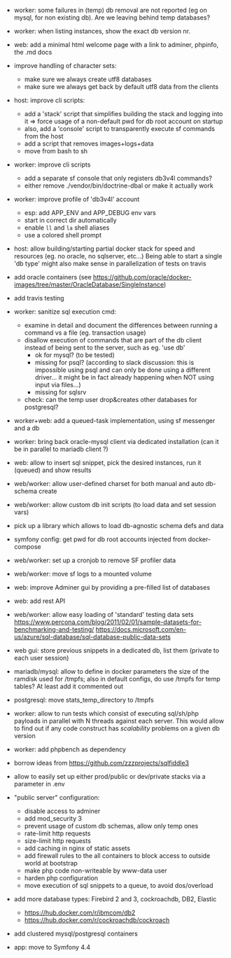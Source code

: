 - worker: some failures in (temp) db removal are not reported (eg on mysql, for non existing db).
  Are we leaving behind temp databases?

- worker: when listing instances, show the exact db version nr.

- web: add a minimal html welcome page with a link to adminer, phpinfo, the .md docs

- improve handling of character sets:
  + make sure we always create utf8 databases
  + make sure we always get back by default utf8 data from the clients

- host: improve cli scripts:
  + add a 'stack' script that simplifies building the stack and logging into it
    => force usage of a non-default pwd for db root account on startup
  + also, add a 'console' script to transparently execute sf commands from the host
  + add a script that removes images+logs+data
  + move from bash to sh

- worker: improve cli scripts
  + add a separate sf console that only registers db3v4l commands?
  + either remove ./vendor/bin/doctrine-dbal or make it actually work

- worker: improve profile of 'db3v4l' account
  + esp: add APP_ENV and APP_DEBUG env vars
  + start in correct dir automatically
  + enable `ll` and `la` shell aliases
  + use a colored shell prompt

- host: allow building/starting partial docker stack for speed and resources (eg. no oracle, no sqlserver, etc...)
  Being able to start a single 'db type' might also make sense in parallelization of tests on travis

- add oracle containers (see https://github.com/oracle/docker-images/tree/master/OracleDatabase/SingleInstance)

- add travis testing

- worker: sanitize sql execution cmd:
  + examine in detail and document the differences between running a command vs a file (eg. transaction usage)
  + disallow execution of commands that are part of the db client instead of being sent to the server, such as eg. 'use db'
    - ok for mysql? (to be tested)
    - missing for psql? (according to slack discussion: this is impossible using psql and can only be done using a different
      driver... it might be in fact already happening when NOT using input via files...)
    - missing for sqlsrv
  + check: can the temp user drop&creates other databases for postgresql?

- worker+web: add a queued-task implementation, using sf messenger and a db

- worker: bring back oracle-mysql client via dedicated installation (can it be in parallel to mariadb client ?)

- web: allow to insert sql snippet, pick the desired instances, run it (queued) and show results

- web/worker: allow user-defined charset for both manual and auto db-schema create

- web/worker: allow custom db init scripts (to load data and set session vars)

- pick up a library which allows to load db-agnostic schema defs and data

- symfony config: get pwd for db root accounts injected from docker-compose

- web/worker: set up a cronjob to remove SF profiler data

- web/worker: move sf logs to a mounted volume

- web: improve Adminer gui by providing a pre-filled list of databases

- web: add rest API

- web/worker: allow easy loading of 'standard' testing data sets
  https://www.percona.com/blog/2011/02/01/sample-datasets-for-benchmarking-and-testing/
  https://docs.microsoft.com/en-us/azure/sql-database/sql-database-public-data-sets

- web gui: store previous snippets in a dedicated db, list them (private to each user session)

- mariadb/mysql: allow to define in docker parameters the size of the ramdisk used for /tmpfs;
  also in default configs, do use /tmpfs for temp tables? At least add it commented out

- postgresql: move stats_temp_directory to /tmpfs

- worker: allow to run tests which consist of executing sql/sh/php payloads in parallel with N threads against each server.
  This would allow to find out if any code construct has _scalability_ problems on a given db version

- worker: add phpbench as dependency

- borrow ideas from https://github.com/zzzprojects/sqlfiddle3

- allow to easily set up either prod/public or dev/private stacks via a parameter in .env

- "public server" configuration:
  - disable access to adminer
  - add mod_security 3
  - prevent usage of custom db schemas, allow only temp ones
  - rate-limit http requests
  - size-limit http requests
  - add caching in nginx of static assets
  - add firewall rules to the all containers to block access to outside world at bootstrap
  - make php code non-writeable by www-data user
  - harden php configuration
  - move execution of sql snippets to a queue, to avoid dos/overload

- add more database types: Firebird 2 and 3, cockroachdb, DB2, Elastic
  - https://hub.docker.com/r/ibmcom/db2
  - https://hub.docker.com/r/cockroachdb/cockroach

- add clustered mysql/postgresql containers

- app: move to Symfony 4.4
